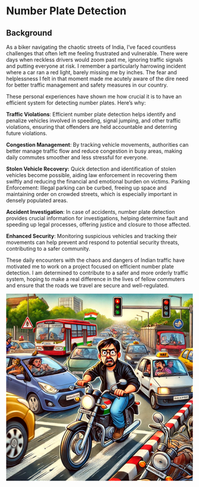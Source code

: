 # Number Plate Detection 
## Background
As a biker navigating the chaotic streets of India, I’ve faced countless challenges that often left me feeling frustrated and vulnerable. There were days when reckless drivers would zoom past me, ignoring traffic signals and putting everyone at risk. I remember a particularly harrowing incident where a car ran a red light, barely missing me by inches. The fear and helplessness I felt in that moment made me acutely aware of the dire need for better traffic management and safety measures in our country.

These personal experiences have shown me how crucial it is to have an efficient system for detecting number plates. Here’s why:

**Traffic Violations**:  Efficient number plate detection helps identify and penalize vehicles involved in speeding, signal jumping, and other traffic violations, ensuring that offenders are held accountable and deterring future violations.

**Congestion Management**: By tracking vehicle movements, authorities can better manage traffic flow and reduce congestion in busy areas, making daily commutes smoother and less stressful for everyone.

**Stolen Vehicle Recovery:** Quick detection and identification of stolen vehicles become possible, aiding law enforcement in recovering them swiftly and reducing the financial and emotional burden on victims.
Parking Enforcement: Illegal parking can be curbed, freeing up space and maintaining order on crowded streets, which is especially important in densely populated areas.

**Accident Investigation**: In case of accidents, number plate detection provides crucial information for investigations, helping determine fault and speeding up legal processes, offering justice and closure to those affected.

**Enhanced Security**: Monitoring suspicious vehicles and tracking their movements can help prevent and respond to potential security threats, contributing to a safer community.

These daily encounters with the chaos and dangers of Indian traffic have motivated me to work on a project focused on efficient number plate detection. I am determined to contribute to a safer and more orderly traffic system, hoping to make a real difference in the lives of fellow commuters and ensure that the roads we travel are secure and well-regulated.

![Indian Biker Navigating Chaotic Streets](images\A_cartoonish_scene_depicting_an_Indian_biker_navig.jpg)